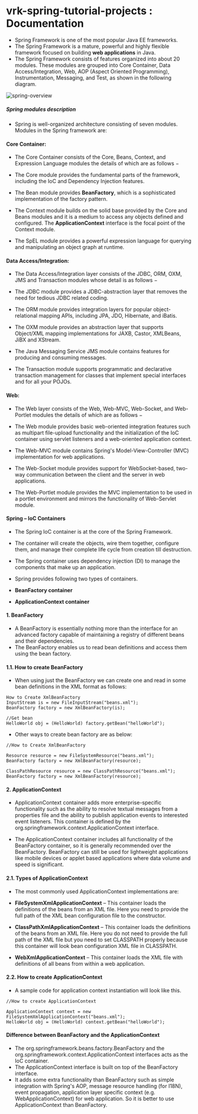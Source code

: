 # vrk-spring-tutorial-projects : Documentation

* Spring Framework is one of the most popular Java EE frameworks.
* The Spring Framework is a mature, powerful and highly flexible framework focused on building **web applications** in Java.
* The Spring Framework consists of features organized into about 20 modules. These modules are grouped into Core Container, Data Access/Integration, Web, AOP (Aspect Oriented Programming), Instrumentation, Messaging, and Test, as shown in the following diagram.

![spring-overview](https://github.com/veerrajukakarla434/vrk-spring-tutorial-projects/blob/main/src/images/spring-overview.png "spring-overview")

##### Spring modules description 

* Spring is well-organized architecture consisting  of seven modules. Modules in the Spring framework are:

#### Core Container:

* The Core Container consists of the Core, Beans, Context, and Expression Language modules the details of which are as follows −

* The Core module provides the fundamental parts of the framework, including the IoC and Dependency Injection features.

* The Bean module provides **BeanFactory**, which is a sophisticated implementation of the factory pattern.

* The Context module builds on the solid base provided by the Core and Beans modules and it is a medium to access any objects defined and configured. The **ApplicationContext** interface is the focal point of the Context module.

* The SpEL module provides a powerful expression language for querying and manipulating an object graph at runtime.

#### Data Access/Integration:

* The Data Access/Integration layer consists of the JDBC, ORM, OXM, JMS and Transaction modules whose detail is as follows −

* The JDBC module provides a JDBC-abstraction layer that removes the need for tedious JDBC related coding.

* The ORM module provides integration layers for popular object-relational mapping APIs, including JPA, JDO, Hibernate, and iBatis.

* The OXM module provides an abstraction layer that supports Object/XML mapping implementations for JAXB, Castor, XMLBeans, JiBX and XStream.

* The Java Messaging Service JMS module contains features for producing and consuming messages.

* The Transaction module supports programmatic and declarative transaction management for classes that implement special interfaces and for all your POJOs.

#### Web:
* The Web layer consists of the Web, Web-MVC, Web-Socket, and Web-Portlet modules the details of which are as follows −

* The Web module provides basic web-oriented integration features such as multipart file-upload functionality and the initialization of the IoC container using servlet listeners and a web-oriented application context.

* The Web-MVC module contains Spring's Model-View-Controller (MVC) implementation for web applications.

* The Web-Socket module provides support for WebSocket-based, two-way communication between the client and the server in web applications.

* The Web-Portlet module provides the MVC implementation to be used in a portlet environment and mirrors the functionality of Web-Servlet module.

#### Spring – IoC Containers

* The Spring IoC container is at the core of the Spring Framework. 
* The container will create the objects, wire them together, configure them, and manage their complete life cycle from creation till destruction. 
* The Spring container uses dependency injection (DI) to manage the components that make up an application.

* Spring provides following two types of containers.

 * **BeanFactory container**
 * **ApplicationContext container**
 
#### 1. BeanFactory
* A BeanFactory is essentially nothing more than the interface for an advanced factory capable of maintaining a registry of different beans and their dependencies.
* The BeanFactory enables us to read bean definitions and access them using the bean factory.

#### 1.1. How to create BeanFactory
* When using just the BeanFactory we can create one and read in some bean definitions in the XML format as follows:

```console
How to Create XmlBeanFactory
InputStream is = new FileInputStream("beans.xml");
BeanFactory factory = new XmlBeanFactory(is);
 
//Get bean
HelloWorld obj = (HelloWorld) factory.getBean("helloWorld");
```

* Other ways to create bean factory are as below:
```console
//How to Create XmlBeanFactory

Resource resource = new FileSystemResource("beans.xml");
BeanFactory factory = new XmlBeanFactory(resource);
 
ClassPathResource resource = new ClassPathResource("beans.xml");
BeanFactory factory = new XmlBeanFactory(resource);
```
#### 2. ApplicationContext
* ApplicationContext container adds more enterprise-specific functionality such as the ability to resolve textual messages from a properties file and the ability to publish application events to interested event listeners. This container is defined by the org.springframework.context.ApplicationContext interface.

* The ApplicationContext container includes all functionality of the BeanFactory container, so it is generally recommended over the BeanFactory. BeanFactory can still be used for lightweight applications like mobile devices or applet based applications where data volume and speed is significant.

#### 2.1. Types of ApplicationContext
* The most commonly used ApplicationContext implementations are:

* **FileSystemXmlApplicationContext** – This container loads the definitions of the beans from an XML file. Here you need to provide the full path of the XML bean configuration file to the constructor.

* **ClassPathXmlApplicationContext** – This container loads the definitions of the beans from an XML file. Here you do not need to provide the full path of the XML file but you need to set CLASSPATH properly because this container will look bean configuration XML file in CLASSPATH.

* **WebXmlApplicationContext** – This container loads the XML file with definitions of all beans from within a web application.

#### 2.2. How to create ApplicationContext
* A sample code for application context instantiation will look like this.
```console
//How to create ApplicationContext

ApplicationContext context = new FileSystemXmlApplicationContext("beans.xml");
HelloWorld obj = (HelloWorld) context.getBean("helloWorld");
```
#### Difference between BeanFactory and the ApplicationContext

* The org.springframework.beans.factory.BeanFactory and the org.springframework.context.ApplicationContext interfaces acts as the IoC container. 
* The ApplicationContext interface is built on top of the BeanFactory interface. 
* It adds some extra functionality than BeanFactory such as simple integration with Spring's AOP, message resource handling (for I18N), event propagation, application layer specific context (e.g. WebApplicationContext) for web application. So it is better to use ApplicationContext than BeanFactory.


